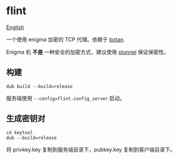 flint
======
[English](README.md)

一个使用 enigma 加密的 TCP 代理。依赖于 [botan](https://github.com/etcimon/botan).

Enigma 机 **不是** 一种安全的加密方式，建议使用 [stunnel](https://www.stunnel.org/index.html) 保证保密性。

构建
------
```
dub build --build=release
```
服务端使用 `--config=flint.config_server` 启动。

生成密钥对
------
```
cd keytool
dub --build=release
```
将 privkey.key 复制到服务端目录下，pubkey.key 复制到客户端目录下。
